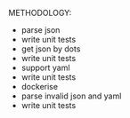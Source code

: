 METHODOLOGY:
* parse json
* write unit tests
* get json by dots
* write unit tests
* support yaml
* write unit tests
* dockerise
* parse invalid json and yaml
* write unit tests